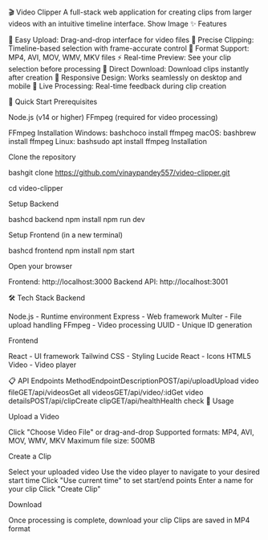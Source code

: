 🎬 Video Clipper
A full-stack web application for creating clips from larger videos with an intuitive timeline interface.
Show Image
✨ Features

📁 Easy Upload: Drag-and-drop interface for video files
🎯 Precise Clipping: Timeline-based selection with frame-accurate control
🎥 Format Support: MP4, AVI, MOV, WMV, MKV files
⚡ Real-time Preview: See your clip selection before processing
💾 Direct Download: Download clips instantly after creation
📱 Responsive Design: Works seamlessly on desktop and mobile
🔄 Live Processing: Real-time feedback during clip creation

🚀 Quick Start
Prerequisites

Node.js (v14 or higher)
FFmpeg (required for video processing)

FFmpeg Installation
Windows:
bashchoco install ffmpeg
macOS:
bashbrew install ffmpeg
Linux:
bashsudo apt install ffmpeg
Installation

Clone the repository

bashgit clone https://github.com/vinaypandey557/video-clipper.git

cd video-clipper

Setup Backend

bashcd backend
npm install
npm run dev

Setup Frontend (in a new terminal)

bashcd frontend
npm install
npm start

Open your browser


Frontend: http://localhost:3000
Backend API: http://localhost:3001


🛠️ Tech Stack
Backend

Node.js - Runtime environment
Express - Web framework
Multer - File upload handling
FFmpeg - Video processing
UUID - Unique ID generation

Frontend

React - UI framework
Tailwind CSS - Styling
Lucide React - Icons
HTML5 Video - Video player

📋 API Endpoints
MethodEndpointDescriptionPOST/api/uploadUpload video fileGET/api/videosGet all videosGET/api/video/:idGet video detailsPOST/api/clipCreate clipGET/api/healthHealth check
🎯 Usage

Upload a Video

Click "Choose Video File" or drag-and-drop
Supported formats: MP4, AVI, MOV, WMV, MKV
Maximum file size: 500MB


Create a Clip

Select your uploaded video
Use the video player to navigate to your desired start time
Click "Use current time" to set start/end points
Enter a name for your clip
Click "Create Clip"


Download

Once processing is complete, download your clip
Clips are saved in MP4 format
